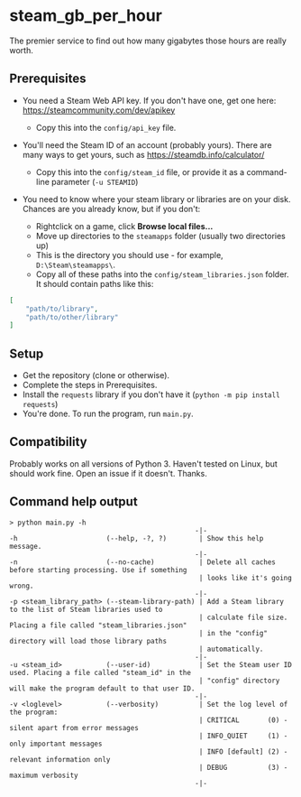 # steam_gb_per_hour
The premier service to find out how many gigabytes those hours are really worth.

## Prerequisites
- You need a Steam Web API key. If you don't have one, get one here: https://steamcommunity.com/dev/apikey
  - Copy this into the `config/api_key` file.

- You'll need the Steam ID of an account (probably yours). There are many ways to get yours, such as https://steamdb.info/calculator/
  - Copy this into the `config/steam_id` file, or provide it as a command-line parameter (`-u STEAMID`)

- You need to know where your steam library or libraries are on your disk. Chances are you already know, but if you don't: 
  - Rightclick on a game, click **Browse local files...**
  - Move up directories to the `steamapps` folder (usually two directories up)
  - This is the directory you should use - for example, `D:\Steam\steamapps\`.
  - Copy all of these paths into the `config/steam_libraries.json` folder. It should contain paths like this:
```json
[
    "path/to/library",
    "path/to/other/library"
]
```

## Setup
- Get the repository (clone or otherwise).
- Complete the steps in Prerequisites.
- Install the `requests` library if you don't have it (`python -m pip install requests`)
- You're done. To run the program, run `main.py`.

## Compatibility
Probably works on all versions of Python 3.
Haven't tested on Linux, but should work fine.
Open an issue if it doesn't. Thanks.

## Command help output
```
> python main.py -h
                                              -|-
-h                      (--help, -?, ?)        | Show this help message.
                                              -|-
-n                      (--no-cache)           | Delete all caches before starting processing. Use if something
                                               | looks like it's going wrong.
                                              -|-
-p <steam_library_path> (--steam-library-path) | Add a Steam library to the list of Steam libraries used to
                                               | calculate file size. Placing a file called "steam_libraries.json"
                                               | in the "config" directory will load those library paths
                                               | automatically.
                                              -|-
-u <steam_id>           (--user-id)            | Set the Steam user ID used. Placing a file called "steam_id" in the
                                               | "config" directory will make the program default to that user ID.
                                              -|-
-v <loglevel>           (--verbosity)          | Set the log level of the program:
                                               | CRITICAL       (0) - silent apart from error messages
                                               | INFO_QUIET     (1) - only important messages
                                               | INFO [default] (2) - relevant information only
                                               | DEBUG          (3) - maximum verbosity
                                              -|-
```
